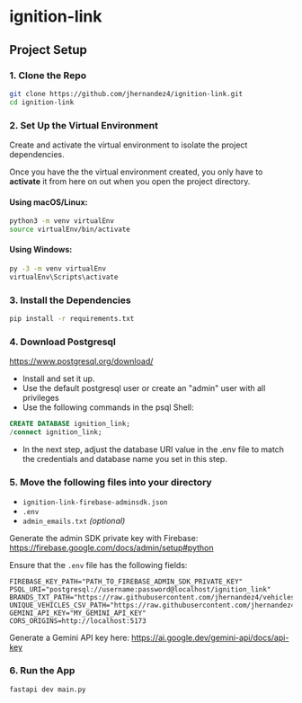 # ignition-link

## Project Setup
### 1. Clone the Repo
```bash
git clone https://github.com/jhernandez4/ignition-link.git
cd ignition-link 
```

### 2. Set Up the Virtual Environment

Create and activate the virtual environment to isolate the project dependencies. 

Once you have the the virtual environment created, you only have to **activate** it
from here on out when you open the project directory.


#### Using macOS/Linux:

```bash
python3 -m venv virtualEnv
source virtualEnv/bin/activate
```

#### Using Windows:

```bash
py -3 -m venv virtualEnv
virtualEnv\Scripts\activate
```

### 3. Install the Dependencies

```bash
pip install -r requirements.txt
```
### 4. Download Postgresql 

https://www.postgresql.org/download/

- Install and set it up.
- Use the default postgresql user or create an "admin" user with all privileges
- Use the following commands in the psql Shell:

```sql
CREATE DATABASE ignition_link;
/connect ignition_link;
```

- In the next step, adjust the database URI value in the .env file to match the credentials and database name you set in this step.

### 5. Move the following files into your directory
- `ignition-link-firebase-adminsdk.json`
- `.env`
- `admin_emails.txt` *(optional)*

Generate the admin SDK private key with Firebase: https://firebase.google.com/docs/admin/setup#python

Ensure that the `.env` file has the following fields:
```env
FIREBASE_KEY_PATH="PATH_TO_FIREBASE_ADMIN_SDK_PRIVATE_KEY"
PSQL_URI="postgresql://username:password@localhost/ignition_link"
BRANDS_TXT_PATH="https://raw.githubusercontent.com/jhernandez4/vehicles_dataset/refs/heads/main/brands.txt"
UNIQUE_VEHICLES_CSV_PATH="https://raw.githubusercontent.com/jhernandez4/vehicles_dataset/refs/heads/main/unique_vehicles.csv"
GEMINI_API_KEY="MY_GEMINI_API_KEY"
CORS_ORIGINS=http://localhost:5173
```
Generate a Gemini API key here: https://ai.google.dev/gemini-api/docs/api-key

### 6. Run the App

```bash
fastapi dev main.py
```
